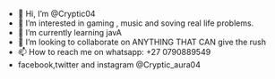 - 👋 Hi, I’m @Cryptic04
- 👀 I’m interested in gaming , music and soving  real life  problems.
- 🌱 I’m currently learning javA
- 💞️ I’m looking to collaborate on ANYTHING THAT CAN give the rush
- 📫 How to reach me on whatsapp: +27 0790889549
- facebook,twitter and instagram @Cryptic_aura04

<!---
Cryptic04/Cryptic04 is a ✨ special ✨ repository because its `README.md` (this file) appears on your GitHub profile.
You can click the Preview link to take a look at your changes.
--->
